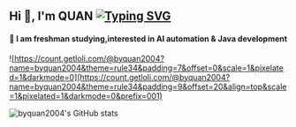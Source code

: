 ## Hi 👋, I'm QUAN [![Typing SVG](https://readme-typing-svg.herokuapp.com?font=Fira+Code&pause=1000&width=435&lines=console.log(%22Hello+World%22))](https://git.io/typing-svg)
#### 🌱 I am freshman studying,interested in AI automation & Java development

![https://count.getloli.com/@byquan2004?name=byquan2004&theme=rule34&padding=7&offset=0&scale=1&pixelated=1&darkmode=0](https://count.getloli.com/@byquan2004?name=byquan2004&theme=rule34&padding=9&offset=20&align=top&scale=1&pixelated=1&darkmode=0&prefix=001)

![byquan2004's GitHub stats](https://github-readme-stats.vercel.app/api?username=byquan2004&show_icons=true&bg_color=00000000)





<!--
**byquan2004/byquan2004** is a ✨ _special_ ✨ repository because its `README.md` (this file) appears on your GitHub profile.

Here are some ideas to get you started:

- 🔭 I’m currently working on ...
- 🌱 I’m currently learning ...
- 👯 I’m looking to collaborate on ...
- 🤔 I’m looking for help with ...
- 💬 Ask me about ...
- 📫 How to reach me: ...
- 😄 Pronouns: ...
- ⚡ Fun fact: ...
-->
